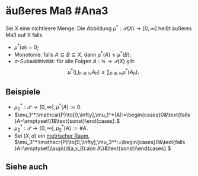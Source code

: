 # äußeres Maß #Ana3
Sei X eine nichtleere Menge. Die Abbildung $\mu^*:\mathcal{P}(X)\to[0,\infty]$ heißt äußeres Maß auf X falls
- $\mu^*(\emptyset)=0$;
- Monotonie: falls $A\subseteq B\subseteq X$, dann $\mu^*(A)\leq\mu^*(B)$;
- $\sigma$-Subadditivität: für alle Folgen $A:\mathbb{N}\to\mathcal{P}(X)$ gilt: $$\mu^*\left(\bigcup_{h\in\mathbb{N}}A_h\right)\leq\sum_{h\in\mathbb{N}}\mu^*(A_h).$$
## Beispiele
- $\mu_0^*:\mathcal{P}\to[0,\infty],\mu^*(A):=0.$
- $\mu_1^*:\mathcal{P}\to[0,\infty],\mu_1^*(A):=\begin{cases}0&\text{falls }A=\emptyset\\1&\text{sonst}\end{cases}.$
- $\mu_2^*:\mathcal{P}\to[0,\infty],\mu_2^*(A):=\#A.$
- Sei $(X,d)$ ein [metrischer Raum](metrischer%20Raum.md), $\mu_3^*:\mathscr{P}\to[0,\infty],\mu_3^*:=\begin{cases}0&\text{falls }A=\emptyset\\\sup\{d(a,x_0):a\in A\}&\text{sonst}\end{cases}.$
## Siehe auch
